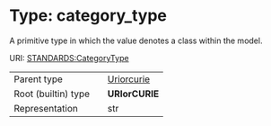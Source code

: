 
# Type: category_type


A primitive type in which the value denotes a class within the model.

URI: [STANDARDS:CategoryType](https://w3id.org/bridge2ai/standards-schema/CategoryType)

|  |  |  |
| --- | --- | --- |
| Parent type | | [Uriorcurie](types/Uriorcurie.md) |
| Root (builtin) type | | **URIorCURIE** |
| Representation | | str |
